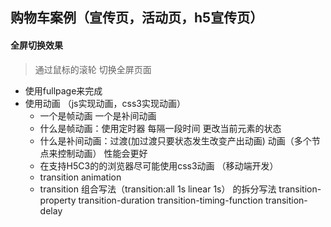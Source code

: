 ## 购物车案例（宣传页，活动页，h5宣传页）

#### 全屏切换效果

> 通过鼠标的滚轮 切换全屏页面

- 使用fullpage来完成
- 使用动画 （js实现动画，css3实现动画）
  - 一个是帧动画  一个是补间动画
  - 什么是帧动画：使用定时器 每隔一段时间 更改当前元素的状态 
  - 什么是补间动画：过渡(加过渡只要状态发生改变产出动画) 动画（多个节点来控制动画） 性能会更好
  - 在支持H5C3的的浏览器尽可能使用css3动画 （移动端开发）
  - transition  animation
  - transition  组合写法（transition:all 1s linear 1s）
    的拆分写法 transition-property  transition-duration transition-timing-function transition-delay